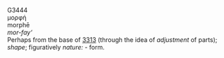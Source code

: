 G3444  
μορφή  
morphē  
*mor-fay‘*  
Perhaps from the base of [3313](g3313) (through the idea of *adjustment*
of parts); *shape*; figuratively *nature:* - form.  
